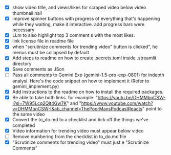 - [x] show video title,  and views/likes for scraped video below video thumbnail nail
- [x] improve spinner buttons with progress of everything that's happening while they waiting, make it interactive. add progress bars were necessary
- [x] LLm to also highlight top 3 comment s with the most likes.
- [x] link license file in readme file
- [x] when "scrutinize comments for trending video" button is clicked", he menus must be collapsed by default 
- [x] Add steps to readme on how to create .secrets.toml inside .streamlit directory
- [x] Save comments as JSon
- [ ] Pass all comments to Gemini Exp (gemini-1.5-pro-exp-0801) for indepth analysi. Here's the code snippet on how to implement it (Refer to gemini_implement.py)
- [x] Add instructions to the readme on how to install the required packages. 
- [x] Be able to take both links. for example: "https://youtu.be/DHMMbnCSW-I?si=7W95Lcq2Qjt4Gw7K" and "https://www.youtube.com/watch?v=DHMMbnCSW-I&ab_channel=ThePoorMansPodcastReacts" point to the same video
- [x] Convert the to_do.md to a checklist and tick off the things we've completed 
- [x] Video information for trending video must appear below video
- [ ] Remove numbering from the checklist in to_do.md file
- [x] "Scrutinize comments for trending video" must just e "Scrutinize Comments"
